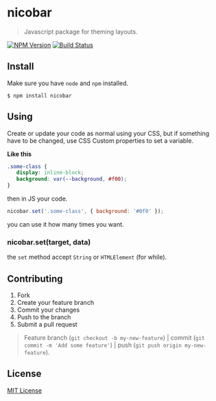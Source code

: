 # nicobar

> Javascript package for theming layouts.

[![NPM Version](https://img.shields.io/npm/v/nicobar.svg)](https://www.npmjs.org/package/nicobar)
[![Build Status](https://travis-ci.org/jeffersonmourak/nicobar.svg?branch=master)](https://travis-ci.org/jeffersonmourak/nicobar)

## Install
Make sure you have `node` and `npm` installed.

`$ npm install nicobar`

## Using
Create or update your code as normal using your CSS, but if something have to be changed, use CSS Custom properties to set a variable.

**Like this**
```css
.some-class {
   display: inline-block;
   background: var(--background, #f00);  
}
```

then in JS your code.

```javascript
nicobar.set('.some-class', { background: '#0f0' });
```

you can use it how many times you want.

### nicobar.set(target, data)
the `set` method accept `String` or `HTMLElement` (for while).

## Contributing

1. Fork
2. Create your feature branch
3. Commit your changes
4. Push to the branch
5. Submit a pull request

>Feature branch (`git checkout -b my-new-feature`) | commit (`git commit -m 'Add some feature'`) | push (`git push origin my-new-feature`).

## License

[MIT License](http://opensource.org/licenses/MIT)
